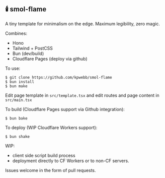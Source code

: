 ## 🕯️ smol-flame

A tiny template for minimalism on the edge. Maximum legibility, zero magic.

Combines:
- Hono
- Tailwind + PostCSS
- Bun (dev/build)
- Cloudflare Pages (deploy via github)

To use: 

```
$ git clone https://github.com/kpwebb/smol-flame
$ bun install
$ bun make
```

Edit  page template in `src/template.tsx` and edit routes and page content in `src/main.tsx`

To build (Cloudflare Pages support via Github integration):

```$ bun bake```

To deploy (WIP Cloudflare Workers support):

```$ bun shake```

WIP:
- client side script build process
- deployment directly to CF Workers or to non-CF servers.

Issues welcome in the form of pull requests.
